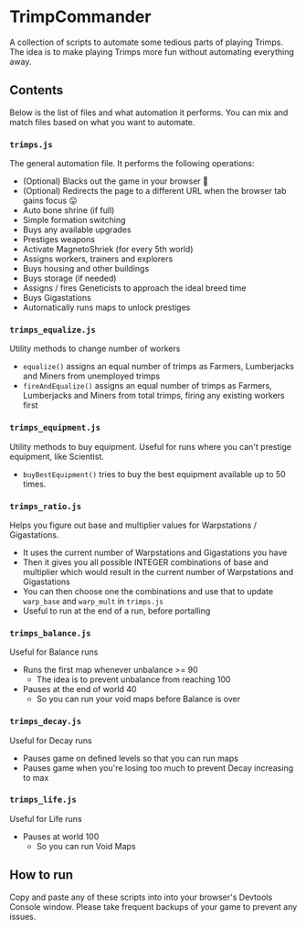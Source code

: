 # TrimpCommander

A collection of scripts to automate some tedious parts of playing Trimps. The idea is to make playing Trimps more fun without automating everything away.

## Contents

Below is the list of files and what automation it performs. You can mix and match files based on what you want to automate.

### `trimps.js`
The general automation file. It performs the following operations:
- (Optional) Blacks out the game in your browser 🤫
- (Optional) Redirects the page to a different URL when the browser tab gains focus 😛
- Auto bone shrine (if full)
- Simple formation switching
- Buys any available upgrades
- Prestiges weapons
- Activate MagnetoShriek (for every 5th world)
- Assigns workers, trainers and explorers
- Buys housing and other buildings
- Buys storage (if needed)
- Assigns / fires Geneticists to approach the ideal breed time
- Buys Gigastations
- Automatically runs maps to unlock prestiges

### `trimps_equalize.js`
Utility methods to change number of workers
- `equalize()` assigns an equal number of trimps as Farmers, Lumberjacks and Miners from unemployed trimps
- `fireAndEqualize()` assigns an equal number of trimps as Farmers, Lumberjacks and Miners from total trimps, firing any existing workers first

### `trimps_equipment.js`
Utility methods to buy equipment. Useful for runs where you can't prestige equipment, like Scientist.
- `buyBestEquipment()` tries to buy the best equipment available up to 50 times.

### `trimps_ratio.js`
Helps you figure out base and multiplier values for Warpstations / Gigastations.
- It uses the current number of Warpstations and Gigastations you have
- Then it gives you all possible INTEGER combinations of base and multiplier which would result in the current number of Warpstations and Gigastations
- You can then choose one the combinations and use that to update `warp_base` and `warp_mult` in `trimps.js`
- Useful to run at the end of a run, before portalling

### `trimps_balance.js`
Useful for Balance runs
- Runs the first map whenever unbalance >= 90
  - The idea is to prevent unbalance from reaching 100
- Pauses at the end of world 40
  - So you can run your void maps before Balance is over

### `trimps_decay.js`
Useful for Decay runs
- Pauses game on defined levels so that you can run maps
- Pauses game when you're losing too much to prevent Decay increasing to max

### `trimps_life.js`
Useful for Life runs
- Pauses at world 100
  - So you can run Void Maps

## How to run

Copy and paste any of these scripts into into your browser's Devtools Console window. Please take frequent backups of your game to prevent any issues.